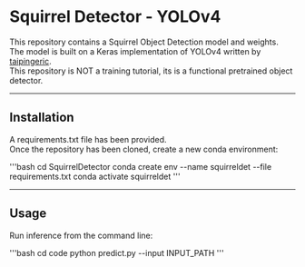 # Squirrel Detector - YOLOv4

This repository contains a Squirrel Object Detection model and weights.  
The model is built on a Keras implementation of YOLOv4 written by [taipingeric](https://github.com/taipingeric/yolo-v4-tf.keras).  
This repository is NOT a training tutorial, its is a functional pretrained object detector.

---

## Installation

A requirements.txt file has been provided.  
Once the repository has been cloned, create a new conda environment:

'''bash
cd SquirrelDetector
conda create env --name squirreldet --file requirements.txt
conda activate squirreldet
'''

---

## Usage

Run inference from the command line:  

'''bash
cd code
python predict.py --input INPUT_PATH 
'''
